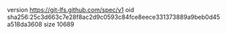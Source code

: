 version https://git-lfs.github.com/spec/v1
oid sha256:25c3d663c7e28f8ac2d9c0593c84fce8eece331373889a9beb0d45a518da3608
size 10689
